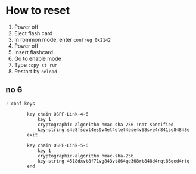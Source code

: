 # How to reset

1) Power off 
2) Eject flash card
3) In rommon mode, enter ```confreg 0x2142```
4) Power off
5) Insert flashcard
6) Go to enable mode 
7) Type ```copy st run```
8) Restart by ```reload```

## no 6

```
! conf keys

        key chain OSPF-Link-4-6
            key 1
            cryptographic-algorithm hmac-sha-256 !not specified
            key-string s4e8fsevt4es9v4et4etet4ese4v68sve4r841se84848e
        exit

        key chain OSPF-Link-5-6
            key 1
            cryptographic-algorithm hmac-sha-256
            key-string 4518dxvt8f71vg843vt864qe368rt848d4rqt86qed4rtq
        end
```